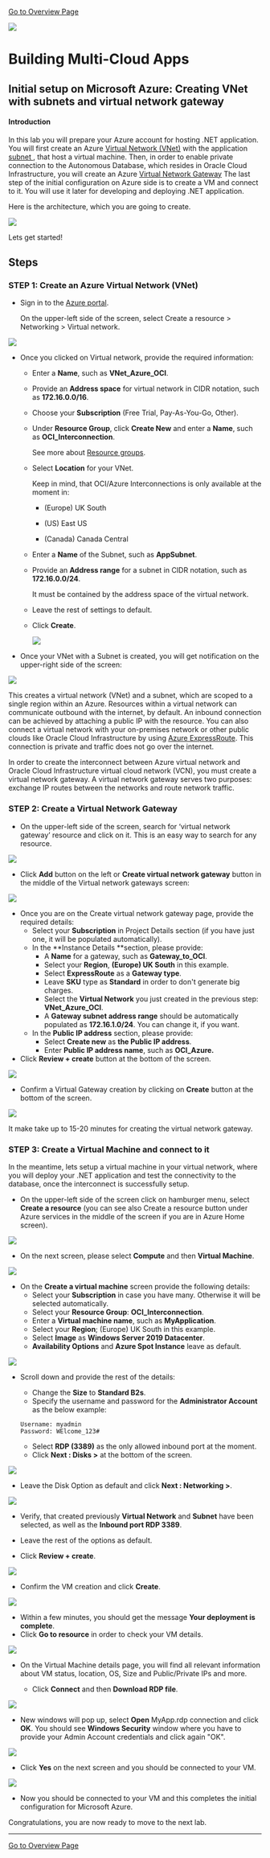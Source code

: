 [Go to Overview Page](README.md)

![](../../common/images/customer.logo2.png)

# Building Multi-Cloud Apps

## Initial setup on Microsoft Azure: Creating VNet with subnets and virtual network gateway


#### **Introduction**

In this lab you will prepare your Azure account for hosting .NET application. You will first create an Azure [Virtual Network (VNet)](https://docs.microsoft.com/en-us/azure/virtual-network/virtual-networks-overview) with the application [subnet ](https://docs.microsoft.com/en-us/azure/virtual-network/virtual-network-manage-subnet), that host a virtual machine. Then, in order to enable private connection to the Autonomous Database, which resides in Oracle Cloud Infrastructure, you will create an Azure [Virtual Network Gateway](https://docs.microsoft.com/en-us/azure/expressroute/expressroute-about-virtual-network-gateways) The last step of the initial configuration on Azure side is to create a VM and connect to it. You will use it later for developing and deploying .NET application.

Here is the architecture, which you are going to create.

![](./images/100/AzurePrereq.PNG)

Lets get started!

## Steps

### **STEP 1: Create an Azure Virtual Network (VNet)**

- Sign in to the [Azure portal](https://portal.azure.com/). 

  On the upper-left side of the screen, select Create a resource >  Networking > Virtual network.

![](./images/100/CreateResource.png)

- Once you clicked on Virtual network, provide the required information:

  -  Enter a **Name**, such as **VNet_Azure_OCI**.

  -  Provide an **Address space** for virtual network in CIDR notation, such as **172.16.0.0/16**.

  -  Choose your **Subscription** (Free Trial, Pay-As-You-Go, Other).

  - Under **Resource Group**, click **Create New** and enter a **Name**, such as **OCI_Interconnection**. 

    See more about [Resource groups](https://docs.microsoft.com/en-us/azure/azure-resource-manager/management/overview#resource-groups).

  - Select **Location** for your VNet. 

     Keep in mind, that OCI/Azure Interconnections is only available at the moment in:

     - (Europe) UK South

     - (US) East US

     - (Canada) Canada Central

  -  Enter a **Name** of the Subnet, such as **AppSubnet**.

  - Provide an **Address range** for a subnet in CIDR notation, such as **172.16.0.0/24**.

    It must be contained by the address space of the virtual network.
  
  -  Leave the rest of settings to default.
  
  -  Click **Create**.
  
     ![](./images/100/CreateVNet.PNG)

- Once your VNet with a Subnet is created, you will get notification on the upper-right side of the screen:

![](./images/100/VNetCreatedNotification.PNG)

This creates a virtual network (VNet) and a subnet, which are scoped to a single region within an Azure. Resources within a virtual network can communicate outbound with the internet, by default. An inbound connection can be achieved by attaching a public IP with the resource. You can also connect a virtual network with your on-premises network or other public clouds like Oracle Cloud Infrastructure by using [Azure ExpressRoute](https://docs.microsoft.com/en-us/azure/vpn-gateway/vpn-gateway-about-vpngateways?toc=%2fazure%2fvirtual-network%2ftoc.json#ExpressRoute). This connection is private and traffic does not go over the internet.

In order to create the interconnect between Azure virtual network and Oracle Cloud Infrastructure virtual cloud network (VCN), you must create a virtual network gateway. A virtual network gateway serves two  purposes: exchange IP routes between the networks and route network traffic.

### **STEP 2: Create a Virtual Network Gateway**

- On the upper-left side of the screen, search for ‘virtual network gateway’ resource and click on it. This is an easy way to search for any resource.

![](./images/100/SearchForVirtualNetworkGateway.PNG)

-  Click **Add** button on the left or **Create virtual network gateway** button in the middle of the Virtual network gateways screen:

![](./images/100/AddVirtualNetworkGateway.PNG)

- Once you are on the Create virtual network gateway page, provide the required details:
  - Select your **Subscription** in Project Details section (if you have just one, it will be populated automatically).
  - In the **Instance Details **section, please provide:
    - A **Name** for a gateway, such as **Gateway_to_OCI**.
    - Select your **Region**, **(Europe) UK South** in this example.
    - Select **ExpressRoute** as a **Gateway type**.
    - Leave **SKU** type as **Standard** in order to don't generate big charges.
    - Select the **Virtual Network** you just created in the previous step: **VNet_Azure_OCI**.
    - A **Gateway subnet address range** should be automatically populated as **172.16.1.0/24**.       You can change it, if you want.
  - In the **Public IP address** section, please provide:
    - Select **Create new** as **the Public IP address**.
    - Enter **Public IP address name**, such as **OCI_Azure.**
- Click **Review + create** button at the bottom of the screen.

![](./images/100/CreateVirtualNetworkGateway.PNG)

- Confirm a Virtual Gateway creation by clicking on **Create** button at the bottom of the screen.

![](./images/100/VirtaulGatewayCreateConfirmation.PNG)

It make take up to 15-20 minutes for creating the virtual network gateway. 

### STEP 3: Create a Virtual Machine and connect to it

In the meantime, lets setup a virtual machine in your virtual network, where you will deploy your .NET application and test the connectivity to the database, once the interconnect is successfully setup.

- On the upper-left side of the screen click on hamburger menu, select **Create a resource** (you can see also Create a resource button under Azure services in the middle of the screen if you are in Azure Home screen).

![](.\images\100\VMCreation1.PNG)

- On the next screen, please select **Compute** and then **Virtual Machine**.

![](./images/100/VMCreation2.PNG)

- On the **Create a virtual machine** screen provide the following details:
  - Select your **Subscription** in case you have many. Otherwise it will be selected automatically.
  - Select your **Resource Group**: **OCI_Interconnection**.
  - Enter a **Virtual machine name**, such as **MyApplication**.
  - Select your **Region**; (Europe) UK South in this example.
  - Select **Image** as **Windows Server 2019 Datacenter**.
  - **Availability Options** and **Azure Spot Instance** leave as default.

![](./images/100/VMCreation3.PNG)

- Scroll down and provide the rest of the details:

  - Change the **Size** to **Standard B2s**.
  - Specify the username and password for the **Administrator Account** as the below example: 

  ```
  Username: myadmin
  Password: WElcome_123#
  ```

  - Select **RDP (3389)** as the only allowed inbound port at the moment.
  - Click **Next : Disks >** at the bottom of the screen.

![](./images/100/VMCreation4.PNG)

- Leave the Disk Option as default and click **Next : Networking >**.

![](./images/100/VMCreation5.PNG)

- Verify, that created previously **Virtual Network** and **Subnet** have been selected, as well as the **Inbound port RDP 3389**.

- Leave the rest of the options as default.

- Click **Review + create**. 

![](./images/100/VMCreation6.PNG)

- Confirm the VM creation and click **Create**.

![](./images/100/VMCreation7.PNG)

- Within a few minutes, you should get the message **Your deployment is complete**.
- Click **Go to resource** in order to check your VM details. 

![](./images/100/VMcreated.PNG)

- On the Virtual Machine details page, you will find all relevant information about VM status, location, OS, Size and Public/Private IPs and more.

  - Click **Connect** and then **Download RDP file**.

![](./images/100/RDPconnection.PNG)

- New windows will pop up, select **Open** MyApp.rdp connection and click **OK**. You should see **Windows Security** window where you have to provide your Admin Account credentials and click again "OK".

![](./images/100/RDPcredentials.PNG)

  - Click **Yes** on the next screen and you should be connected to your VM.

![](./images/100/RDPconnected.PNG)

- Now you should be connected to your VM and this completes the initial configuration for Microsoft Azure.

Congratulations, you are now ready to move to the next lab.

------

[Go to Overview Page](README.md)

